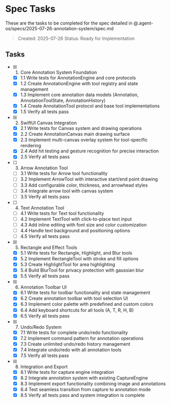 # Spec Tasks

These are the tasks to be completed for the spec detailed in @.agent-os/specs/2025-07-26-annotation-system/spec.md

> Created: 2025-07-26
> Status: Ready for Implementation

## Tasks

- [x] 1. Core Annotation System Foundation
  - [x] 1.1 Write tests for AnnotationEngine and core protocols
  - [x] 1.2 Create AnnotationEngine with tool registry and state management
  - [x] 1.3 Implement core annotation data models (Annotation, AnnotationToolState, AnnotationHistory)
  - [x] 1.4 Create AnnotationTool protocol and base tool implementations
  - [x] 1.5 Verify all tests pass

- [x] 2. SwiftUI Canvas Integration
  - [x] 2.1 Write tests for Canvas system and drawing operations
  - [x] 2.2 Create AnnotationCanvas main drawing surface
  - [x] 2.3 Implement multi-canvas overlay system for tool-specific rendering
  - [x] 2.4 Add hit testing and gesture recognition for precise interaction
  - [x] 2.5 Verify all tests pass

- [ ] 3. Arrow Annotation Tool
  - [ ] 3.1 Write tests for Arrow tool functionality
  - [ ] 3.2 Implement ArrowTool with interactive start/end point drawing
  - [ ] 3.3 Add configurable color, thickness, and arrowhead styles
  - [ ] 3.4 Integrate arrow tool with canvas system
  - [ ] 3.5 Verify all tests pass

- [ ] 4. Text Annotation Tool
  - [ ] 4.1 Write tests for Text tool functionality
  - [ ] 4.2 Implement TextTool with click-to-place text input
  - [ ] 4.3 Add inline editing with font size and color customization
  - [ ] 4.4 Handle text background and positioning options
  - [ ] 4.5 Verify all tests pass

- [x] 5. Rectangle and Effect Tools
  - [x] 5.1 Write tests for Rectangle, Highlight, and Blur tools
  - [x] 5.2 Implement RectangleTool with stroke and fill options
  - [x] 5.3 Create HighlightTool for area highlighting
  - [x] 5.4 Build BlurTool for privacy protection with gaussian blur
  - [x] 5.5 Verify all tests pass

- [x] 6. Annotation Toolbar UI
  - [x] 6.1 Write tests for toolbar functionality and state management
  - [x] 6.2 Create annotation toolbar with tool selection UI
  - [x] 6.3 Implement color palette with predefined and custom colors
  - [x] 6.4 Add keyboard shortcuts for all tools (A, T, R, H, B)
  - [x] 6.5 Verify all tests pass

- [x] 7. Undo/Redo System
  - [x] 7.1 Write tests for complete undo/redo functionality
  - [x] 7.2 Implement command pattern for annotation operations
  - [x] 7.3 Create unlimited undo/redo history management
  - [x] 7.4 Integrate undo/redo with all annotation tools
  - [x] 7.5 Verify all tests pass

- [x] 8. Integration and Export
  - [x] 8.1 Write tests for capture engine integration
  - [x] 8.2 Integrate annotation system with existing CaptureEngine
  - [x] 8.3 Implement export functionality combining image and annotations
  - [x] 8.4 Test seamless transition from capture to annotation mode
  - [x] 8.5 Verify all tests pass and system integration is complete
